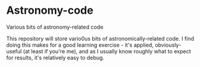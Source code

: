 # Astronomy-code
Various bits of astronomy-related code

This repository will store vario0us bits of astronomically-related code.
I find doing this makes for a good learning exercise - it's applied, obviously-useful 
(at least if you're me), and as I usually know roughly what to expect for results, it's 
relatively easy to debug.
